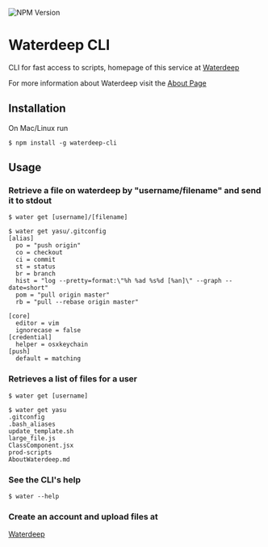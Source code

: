 ![NPM Version](https://img.shields.io/npm/v/waterdeep-cli.svg)

# Waterdeep CLI

CLI for fast access to scripts, homepage of this service at [Waterdeep](https://waterdeep.io)

For more information about Waterdeep visit the [About Page](https://waterdeep.io/about)

## Installation

On Mac/Linux run

`$ npm install -g waterdeep-cli`

## Usage

### Retrieve a file on waterdeep by "username/filename" and send it to stdout

`$ water get [username]/[filename]`

```
$ water get yasu/.gitconfig
[alias]
  po = "push origin"
  co = checkout
  ci = commit
  st = status
  br = branch
  hist = "log --pretty=format:\"%h %ad %s%d [%an]\" --graph --date=short"
  pom = "pull origin master"
  rb = "pull --rebase origin master"

[core]
  editor = vim
  ignorecase = false
[credential]
  helper = osxkeychain
[push]
  default = matching
```

### Retrieves a list of files for a user

`$ water get [username]`

```
$ water get yasu
.gitconfig
.bash_aliases
update_template.sh
large_file.js
ClassComponent.jsx
prod-scripts
AboutWaterdeep.md
```

### See the CLI's help

`$ water --help`


### Create an account and upload files at

[Waterdeep](https://www.waterdeep.io)
